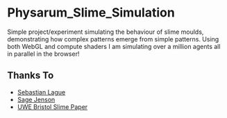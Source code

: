 # Physarum_Slime_Simulation

Simple project/experiment simulating the behaviour of slime moulds, demonstrating how complex patterns emerge from simple patterns.
Using both WebGL and compute shaders I am simulating over a million agents all in parallel in the browser!

## Thanks To
- [Sebastian Lague](https://www.youtube.com/watch?v=X-iSQQgOd1A)
- [Sage Jenson](https://sagejenson.com/physarum)
- [UWE Bristol Slime Paper](https://uwe-repository.worktribe.com/output/980579)


